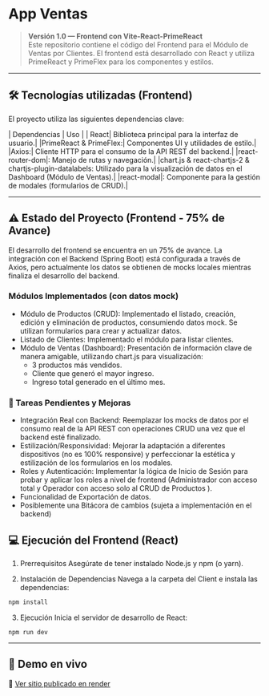 # App Ventas

> **Versión 1.0 — Frontend con Vite-React-PrimeReact**  
Este repositorio contiene el código del Frontend para el Módulo de Ventas por Clientes.
El frontend está desarrollado con React y utiliza PrimeReact y PrimeFlex para los componentes y estilos.

---


## 🛠️ Tecnologías utilizadas (Frontend)

El proyecto utiliza las siguientes dependencias clave:

| Dependencias | Uso |
| React| Biblioteca principal para la interfaz de usuario.|
|PrimeReact & PrimeFlex:| Componentes UI y utilidades de estilo.|
|Axios:| Cliente HTTP para el consumo de la API REST del backend.|
|react-router-dom|: Manejo de rutas y navegación.|
|chart.js & react-chartjs-2 & chartjs-plugin-datalabels: Utilizado para la visualización de datos en el Dashboard (Módulo de Ventas).|
|react-modal|: Componente para la gestión de modales (formularios de CRUD).|

---

## ⚠️ Estado del Proyecto (Frontend - 75% de Avance)
El desarrollo del frontend se encuentra en un 75% de avance. La integración con el Backend (Spring Boot) está configurada a través de Axios, pero actualmente los datos se obtienen de mocks locales mientras finaliza el desarrollo del backend.

### Módulos Implementados (con datos mock)
- Módulo de Productos (CRUD): Implementado el listado, creación, edición y eliminación de productos, consumiendo datos mock. Se utilizan formularios para crear y actualizar datos.
- Listado de Clientes: Implementado el módulo para listar clientes.
- Módulo de Ventas (Dashboard): Presentación de información clave de manera amigable, utilizando chart.js para visualización:
  - 3 productos más vendidos.
  - Cliente que generó el mayor ingreso.
  - Ingreso total generado en el último mes.

### 🚧 Tareas Pendientes y Mejoras

- Integración Real con Backend: Reemplazar los mocks de datos por el consumo real de la API REST con operaciones CRUD  una vez que el backend esté finalizado.
- Estilización/Responsividad: Mejorar la adaptación a diferentes dispositivos (no es 100% responsive) y perfeccionar la estética y estilización de los formularios en los modales.
- Roles y Autenticación: Implementar la lógica de Inicio de Sesión para probar y aplicar los roles a nivel de frontend (Administrador con acceso total y Operador con acceso solo al CRUD de Productos ).
- Funcionalidad de Exportación de datos.
- Posiblemente una Bitácora de cambios  (sujeta a implementación en el backend)

## 💻 Ejecución del Frontend (React)
1. Prerrequisitos
Asegúrate de tener instalado Node.js y npm (o yarn).

2. Instalación de Dependencias
Navega a la carpeta del Client e instala las dependencias:

```bash
npm install
```
3. Ejecución
Inicia el servidor de desarrollo de React:
```
npm run dev
```
---

## 🚀 **Demo en vivo**
🔗 [Ver sitio publicado en render](https://appventas.onrender.com)

